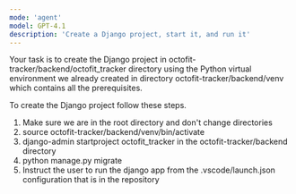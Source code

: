 ```yaml
---
mode: 'agent'
model: GPT-4.1
description: 'Create a Django project, start it, and run it'
---
```


Your task is to create the Django project in octofit-tracker/backend/octofit_tracker directory using the Python
virtual environment we already created in directory octofit-tracker/backend/venv which contains all the prerequisites.


To create the Django project follow these steps.
1. Make sure we are in the root directory and don't change directories
2. source octofit-tracker/backend/venv/bin/activate
3. django-admin startproject octofit_tracker in the octofit-tracker/backend directory
4. python manage.py migrate
5. Instruct the user to run the django app from the .vscode/launch.json configuration that is in the repository